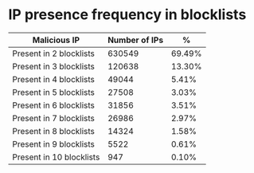 # IP presence frequency in blocklists
| Malicious IP | Number of IPs | % |
|----|----|----|
| Present in 2 blocklists | 630549 | 69.49% |
| Present in 3 blocklists | 120638 | 13.30% |
| Present in 4 blocklists | 49044 | 5.41% |
| Present in 5 blocklists | 27508 | 3.03% |
| Present in 6 blocklists | 31856 | 3.51% |
| Present in 7 blocklists | 26986 | 2.97% |
| Present in 8 blocklists | 14324 | 1.58% |
| Present in 9 blocklists | 5522 | 0.61% |
| Present in 10 blocklists | 947 | 0.10% |
